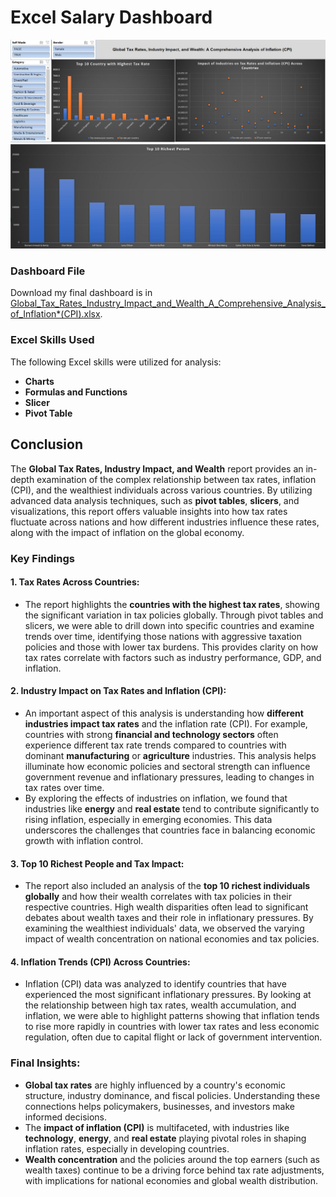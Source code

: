 # Excel Salary Dashboard

![Global_Tax_Screenshot](/Global_Tax_Rate/Global_Tax_Screenshot.JPG)
![Global_Tax_Screenshot_2](/Global_Tax_Rate/Global_Tax_Screenshot_2.JPG)

### Dashboard File

Download my final dashboard is in [Global_Tax_Rates_Industry_Impact_and_Wealth_A_Comprehensive_Analysis_of_Inflation\*(CPI).xlsx](</Global_Tax_Rate/Global_Tax_Rates_Industry_Impact_and_Wealth_A_Comprehensive_Analysis_of_Inflation_(CPI).xlsx>).

### Excel Skills Used

The following Excel skills were utilized for analysis:

- **Charts**
- **Formulas and Functions**
- **Slicer**
- **Pivot Table**

## Conclusion

The **Global Tax Rates, Industry Impact, and Wealth** report provides an in-depth examination of the complex relationship between tax rates, inflation (CPI), and the wealthiest individuals across various countries. By utilizing advanced data analysis techniques, such as **pivot tables**, **slicers**, and visualizations, this report offers valuable insights into how tax rates fluctuate across nations and how different industries influence these rates, along with the impact of inflation on the global economy.

### Key Findings

#### 1. Tax Rates Across Countries:

- The report highlights the **countries with the highest tax rates**, showing the significant variation in tax policies globally. Through pivot tables and slicers, we were able to drill down into specific countries and examine trends over time, identifying those nations with aggressive taxation policies and those with lower tax burdens. This provides clarity on how tax rates correlate with factors such as industry performance, GDP, and inflation.

#### 2. Industry Impact on Tax Rates and Inflation (CPI):

- An important aspect of this analysis is understanding how **different industries impact tax rates** and the inflation rate (CPI). For example, countries with strong **financial and technology sectors** often experience different tax rate trends compared to countries with dominant **manufacturing** or **agriculture** industries. This analysis helps illuminate how economic policies and sectoral strength can influence government revenue and inflationary pressures, leading to changes in tax rates over time.
- By exploring the effects of industries on inflation, we found that industries like **energy** and **real estate** tend to contribute significantly to rising inflation, especially in emerging economies. This data underscores the challenges that countries face in balancing economic growth with inflation control.

#### 3. Top 10 Richest People and Tax Impact:

- The report also included an analysis of the **top 10 richest individuals globally** and how their wealth correlates with tax policies in their respective countries. High wealth disparities often lead to significant debates about wealth taxes and their role in inflationary pressures. By examining the wealthiest individuals' data, we observed the varying impact of wealth concentration on national economies and tax policies.

#### 4. Inflation Trends (CPI) Across Countries:

- Inflation (CPI) data was analyzed to identify countries that have experienced the most significant inflationary pressures. By looking at the relationship between high tax rates, wealth accumulation, and inflation, we were able to highlight patterns showing that inflation tends to rise more rapidly in countries with lower tax rates and less economic regulation, often due to capital flight or lack of government intervention.

### Final Insights:

- **Global tax rates** are highly influenced by a country's economic structure, industry dominance, and fiscal policies. Understanding these connections helps policymakers, businesses, and investors make informed decisions.
- The **impact of inflation (CPI)** is multifaceted, with industries like **technology**, **energy**, and **real estate** playing pivotal roles in shaping inflation rates, especially in developing countries.
- **Wealth concentration** and the policies around the top earners (such as wealth taxes) continue to be a driving force behind tax rate adjustments, with implications for national economies and global wealth distribution.
